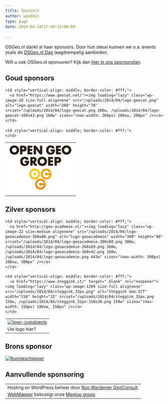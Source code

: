 ```yaml
---
title: Sponsors
author: wpadmin
type: page
date: 2014-04-14T17:49:12+00:00

---
```

OSGeo.nl dankt al haar sponsors. Door hun steun kunnen we o.a. events zoals de [OSGeo.nl Dag][1] laagdrempelig aanbieden.

Wilt u ook OSGeo.nl sponsoren? Kijk dan [hier in ons sponsorplan][2].

## Goud sponsors

<table>
  <tr>
    <td style="vertical-align: middle; border-color: #fff;">
      <a href="http://www.opengeogroep.nl/"><img loading="lazy" class="alignnone wp-image-19 size-full" src="/uploads/2014/04/logo-opengeogroep.gif" alt="logo-opengeogroep" width="210" height="160" /></a>
    </td>
    
    <td style="vertical-align: middle; border-color: #fff;">
      <a href="https://www.geocat.net/"><img loading="lazy" class="wp-image-20 size-full alignnone" src="/uploads/2014/04/logo-geocat.png" alt="logo-geocat" width="260" height="70" srcset="/uploads/2014/04/logo-geocat.png 260w, /uploads/2014/04/logo-geocat-160x43.png 160w" sizes="(max-width: 260px) 100vw, 260px" /></a>
    </td>
    
    <td style="vertical-align: middle; border-color: #fff;">
    </td>
  </tr>
</table>

## Zilver sponsors

<table>
  <tr>
    <td style="vertical-align: middle; border-color: #fff;">
      <a href="http://justobjects.nl/"><img loading="lazy" class="alignnone wp-image-21 size-full" src="/uploads/2014/04/logo-justobjects.png" alt="logo-justobjects" width="180" height="54" srcset="/uploads/2014/04/logo-justobjects.png 180w, /uploads/2014/04/logo-justobjects-160x48.png 160w" sizes="(max-width: 180px) 100vw, 180px" /></a>
    </td>
    
    <td style="vertical-align: middle; border-color: #fff;">
      <a href="http://geo-academie.nl/"><img loading="lazy" class="wp-image-22 size-medium alignnone" src="/uploads/2014/04/logo-geoacademie-300x80.png" alt="logo-geoacademie" width="300" height="80" srcset="/uploads/2014/04/logo-geoacademie-300x80.png 300w, /uploads/2014/04/logo-geoacademie-260x69.png 260w, /uploads/2014/04/logo-geoacademie-160x42.png 160w, /uploads/2014/04/logo-geoacademie.png 443w" sizes="(max-width: 300px) 100vw, 300px" /></a>
    </td>
  </tr>
  
  <tr>
    <td style="vertical-align: middle; border-color: #fff;">
      Uw logo hier?
    </td>
    
    <td style="vertical-align: middle; border-color: #fff;">
      <a href="https://www.steggink.it/" target="_blank" rel="noopener"><img loading="lazy" class="wp-image-1209 size-full alignnone" src="/uploads/2014/04/steggink_32px.png" alt="Steggink Geo-ICT" width="158" height="32" srcset="/uploads/2014/04/steggink_32px.png 158w, /uploads/2014/04/steggink_32px-150x30.png 150w" sizes="(max-width: 158px) 100vw, 158px" /></a>
    </td>
  </tr>
</table>

## Brons sponsor

<a href="http://www.ruimteschepper.nl" target="_blank" rel="noopener"><img loading="lazy" class="alignnone wp-image-1242 size-medium" src="/uploads/2016/10/Ruimteschepper-logo-Donker-300x169.png" alt="Ruimteschepper" width="300" height="169" srcset="/uploads/2016/10/Ruimteschepper-logo-Donker-300x169.png 300w, /uploads/2016/10/Ruimteschepper-logo-Donker-768x432.png 768w, /uploads/2016/10/Ruimteschepper-logo-Donker-250x141.png 250w, /uploads/2016/10/Ruimteschepper-logo-Donker-150x84.png 150w, /uploads/2016/10/Ruimteschepper-logo-Donker.png 800w" sizes="(max-width: 300px) 100vw, 300px" /></a>

## Aanvullende sponsoring

<table>
  <tr>
    <td style="vertical-align: middle; border-color: #fff;">
      Hosting en WordPress beheer door <a href="https://rwgc.nl/">Ron Wardenier GeoConsult</a>.
    </td>
  </tr>
  
  <tr>
    <td style="vertical-align: middle; border-color: #fff;">
      <a href="http://webmapper.net" target="_blank" rel="noopener">WebMapper</a> bekostigt onze <a href="https://www.meetup.com/OSGeoNL">Meetup groep</a>.
    </td>
  </tr>
</table>

 [1]: http://osgeo.nl/dag
 [2]: http://wiki.osgeo.org/wiki/Nederlands/Sponsoring